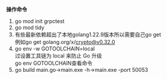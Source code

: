 **操作命令**

1. go mod init grpctest
2. go mod tidy
3. 有些最新依赖超出了本地golang1.22.9版本所以需要自己go get  
   例如go get golang.org/x/crypto@v0.32.0
4. go env -w GOTOOLCHAIN=local  
   过设置工具链为 local 来防止 Go 升级  
   go env GOTOOLCHAIN查看命令
5. go build main.go->main.exe -h->main.exe -port 50053
